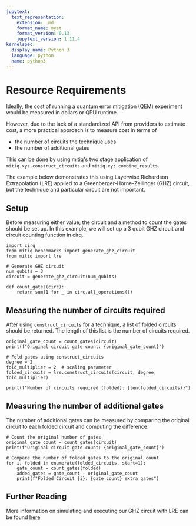 ```yaml
---
jupytext:
  text_representation:
    extension: .md
    format_name: myst
    format_version: 0.13
    jupytext_version: 1.11.4
kernelspec:
  display_name: Python 3
  language: python
  name: python3
---
```


# Resource Requirements

Ideally, the cost of running a quantum error mitigation (QEM) experiment would be measured in dollars or QPU runtime.

However, due to the lack of a standardized API from providers to estimate cost, a more practical approach is to measure cost in terms of

- the number of circuits the technique uses
- the number of additional gates

This can be done by using mitiq's two stage application of `mitiq.xyz.construct_circuits` and `mitiq.xyz.combine_results`.

The example below demonstrates this using Layerwise Richardson Extrapolation (LRE) applied to a Greenberger-Horne-Zeilinger (GHZ) circuit, but the technique and particular circuit are not important.

## Setup

Before measuring either value, the circuit and a method to count the gates should be set up.  In this example, we will set up a 3 qubit GHZ circuit and circuit counting function in cirq.

```{code-cell} ipython3
import cirq
from mitiq.benchmarks import generate_ghz_circuit
from mitiq import lre

# Generate GHZ circuit
num_qubits = 3
circuit = generate_ghz_circuit(num_qubits)

def count_gates(circ):
    return sum(1 for _ in circ.all_operations())
```

## Measuring the number of circuits required

After using `construct_circuits` for a technique, a list of folded circuits should be returned.  The length of this list is the number of circuits required.

```{code-cell} ipython3
original_gate_count = count_gates(circuit)
print(f"Original circuit gate count: {original_gate_count}")

# Fold gates using construct_circuits
degree = 2
fold_multiplier = 2  # scaling parameter
folded_circuits = lre.construct_circuits(circuit, degree, fold_multiplier)

print(f"Number of circuits required (folded): {len(folded_circuits)}")
```


## Measuring the number of additional gates

The number of additional gates can be measured by comparing the original circuit to each folded circuit and computing the difference.

```{code-cell} ipython3
# Count the original number of gates
original_gate_count = count_gates(circuit)
print(f"Original circuit gate count: {original_gate_count}")

# Compare the number of folded gates to the original count
for i, folded in enumerate(folded_circuits, start=1):
    gate_count = count_gates(folded)
    added_gates = gate_count - original_gate_count
    print(f"Folded Circuit {i}: {gate_count} extra gates")
```

## Further Reading

More information on simulating and executing our GHZ circuit with LRE can be found [here](https://mitiq.readthedocs.io/en/stable/guide/lre-1-intro.html#combine-the-results)